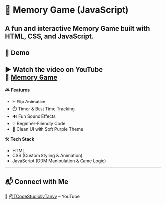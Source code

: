 # 🧠 Memory Game (JavaScript)

A fun and interactive Memory Game built with HTML, CSS, and JavaScript.
---
## 📸 Demo

▶️ **Watch the video on YouTube**  
🔗 [Memory Game](https://youtu.be/5RkhrC3nLXc?si=lUCllfWWC_yGVG7a)
---

🎮 **Features**
- 🃏 Flip Animation
- ⏱️ Timer & Best Time Tracking
- 🔊 Fun Sound Effects
- 💡 Beginner-Friendly Code
- 🎨 Clean UI with Soft Purple Theme

🛠️ **Tech Stack**
- HTML
- CSS (Custom Styling & Animation)
- JavaScript (DOM Manipulation & Game Logic)

---

## 📬 Connect with Me  
🧠 [@TCodeStudiobyTanvy](https://www.youtube.com/@TCodeStudiobyTanvy) – YouTube

